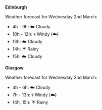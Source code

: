 
**Edinburgh**

Weather forecast for Wednesday 2nd March:
* 4h - 9h: :cloud: Cloudy
* 10h - 12h: :cyclone: Windy (:cloud:)
* 13h: :cloud: Cloudy
* 14h: :umbrella: Rainy
* 15h: :cloud: Cloudy

**Glasgow**

Weather forecast for Wednesday 2nd March:
* 4h - 6h: :cloud: Cloudy
* 7h - 13h: :cyclone: Windy (:cloud:)
* 14h, 15h: :umbrella: Rainy
